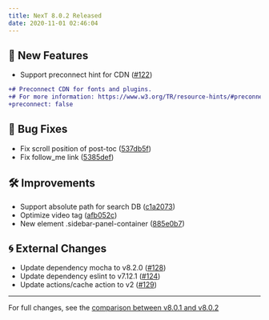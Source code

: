 ```yaml
---
title: NexT 8.0.2 Released
date: 2020-11-01 02:46:04
---
```


## 🌟 New Features

- Support preconnect hint for CDN ([#122](https://github.com/next-theme/hexo-theme-next/pull/122))
```diff
+# Preconnect CDN for fonts and plugins.
+# For more information: https://www.w3.org/TR/resource-hints/#preconnect
+preconnect: false
```

## 🐞 Bug Fixes

- Fix scroll position of post-toc ([537db5f](https://github.com/next-theme/hexo-theme-next/commit/537db5f9578bc2c383dc8e4b15f5d6de82274670))
- Fix follow_me link ([5385def](https://github.com/next-theme/hexo-theme-next/commit/5385defde867e2345923d25b2e03ad22fc4539ce))

## 🛠 Improvements

- Support absolute path for search DB ([c1a2073](https://github.com/next-theme/hexo-theme-next/commit/c1a2073a10f30d80702ba76576e1ef66550c306f))
- Optimize video tag ([afb052c](https://github.com/next-theme/hexo-theme-next/commit/afb052c39cd5e9fc238d5ea0403a6b2323e4a1e6))
- New element .sidebar-panel-container ([885e0b7](https://github.com/next-theme/hexo-theme-next/commit/885e0b70db60b47fc2f0a378e02d7866cda7af81))

## 🌀 External Changes

- Update dependency mocha to v8.2.0 ([#128](https://github.com/next-theme/hexo-theme-next/pull/128))
- Update dependency eslint to v7.12.1 ([#124](https://github.com/next-theme/hexo-theme-next/pull/124))
- Update actions/cache action to v2 ([#129](https://github.com/next-theme/hexo-theme-next/pull/129))

***

For full changes, see the [comparison between v8.0.1 and v8.0.2](https://github.com/next-theme/hexo-theme-next/compare/v8.0.1...v8.0.2)


